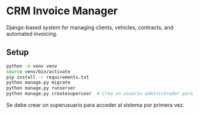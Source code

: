 # CRM Invoice Manager

Django-based system for managing clients, vehicles, contracts, and automated invoicing.

## Setup

```bash
python -m venv venv
source venv/bin/activate
pip install -r requirements.txt
python manage.py migrate
python manage.py runserver
python manage.py createsuperuser  # Crea un usuario administrador para iniciar sesión
```

Se debe crear un superusuario para acceder al sistema por primera vez.